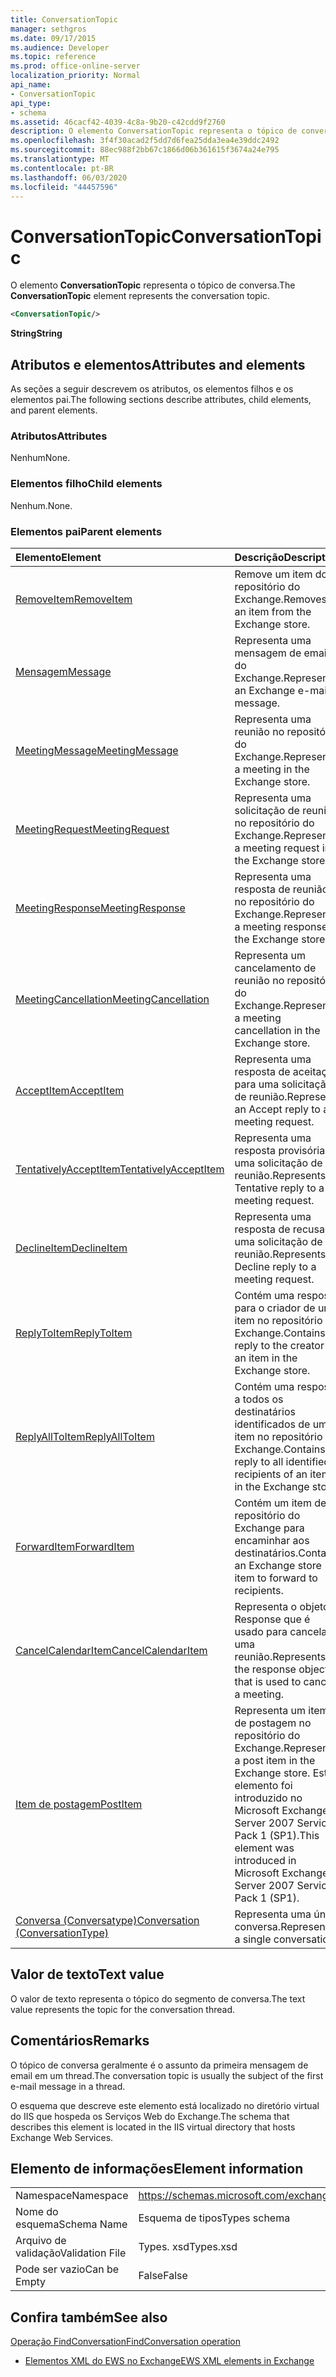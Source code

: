 ```yaml
---
title: ConversationTopic
manager: sethgros
ms.date: 09/17/2015
ms.audience: Developer
ms.topic: reference
ms.prod: office-online-server
localization_priority: Normal
api_name:
- ConversationTopic
api_type:
- schema
ms.assetid: 46cacf42-4039-4c8a-9b20-c42cdd9f2760
description: O elemento ConversationTopic representa o tópico de conversa.
ms.openlocfilehash: 3f4f30acad2f5dd7d6fea25dda3ea4e39ddc2492
ms.sourcegitcommit: 88ec988f2bb67c1866d06b361615f3674a24e795
ms.translationtype: MT
ms.contentlocale: pt-BR
ms.lasthandoff: 06/03/2020
ms.locfileid: "44457596"
---
```

# <a name="conversationtopic"></a><span data-ttu-id="45896-103">ConversationTopic</span><span class="sxs-lookup"><span data-stu-id="45896-103">ConversationTopic</span></span>

<span data-ttu-id="45896-104">O elemento **ConversationTopic** representa o tópico de conversa.</span><span class="sxs-lookup"><span data-stu-id="45896-104">The **ConversationTopic** element represents the conversation topic.</span></span> 
  
```xml
<ConversationTopic/>
```

 <span data-ttu-id="45896-105">**String**</span><span class="sxs-lookup"><span data-stu-id="45896-105">**String**</span></span>
## <a name="attributes-and-elements"></a><span data-ttu-id="45896-106">Atributos e elementos</span><span class="sxs-lookup"><span data-stu-id="45896-106">Attributes and elements</span></span>

<span data-ttu-id="45896-107">As seções a seguir descrevem os atributos, os elementos filhos e os elementos pai.</span><span class="sxs-lookup"><span data-stu-id="45896-107">The following sections describe attributes, child elements, and parent elements.</span></span>
  
### <a name="attributes"></a><span data-ttu-id="45896-108">Atributos</span><span class="sxs-lookup"><span data-stu-id="45896-108">Attributes</span></span>

<span data-ttu-id="45896-109">Nenhum</span><span class="sxs-lookup"><span data-stu-id="45896-109">None.</span></span>
  
### <a name="child-elements"></a><span data-ttu-id="45896-110">Elementos filho</span><span class="sxs-lookup"><span data-stu-id="45896-110">Child elements</span></span>

<span data-ttu-id="45896-111">Nenhum.</span><span class="sxs-lookup"><span data-stu-id="45896-111">None.</span></span>
  
### <a name="parent-elements"></a><span data-ttu-id="45896-112">Elementos pai</span><span class="sxs-lookup"><span data-stu-id="45896-112">Parent elements</span></span>

|<span data-ttu-id="45896-113">**Elemento**</span><span class="sxs-lookup"><span data-stu-id="45896-113">**Element**</span></span>|<span data-ttu-id="45896-114">**Descrição**</span><span class="sxs-lookup"><span data-stu-id="45896-114">**Description**</span></span>|
|:-----|:-----|
|[<span data-ttu-id="45896-115">RemoveItem</span><span class="sxs-lookup"><span data-stu-id="45896-115">RemoveItem</span></span>](removeitem.md) <br/> |<span data-ttu-id="45896-116">Remove um item do repositório do Exchange.</span><span class="sxs-lookup"><span data-stu-id="45896-116">Removes an item from the Exchange store.</span></span>  <br/> |
|[<span data-ttu-id="45896-117">Mensagem</span><span class="sxs-lookup"><span data-stu-id="45896-117">Message</span></span>](message-ex15websvcsotherref.md) <br/> |<span data-ttu-id="45896-118">Representa uma mensagem de email do Exchange.</span><span class="sxs-lookup"><span data-stu-id="45896-118">Represents an Exchange e-mail message.</span></span>  <br/> |
|[<span data-ttu-id="45896-119">MeetingMessage</span><span class="sxs-lookup"><span data-stu-id="45896-119">MeetingMessage</span></span>](meetingmessage.md) <br/> |<span data-ttu-id="45896-120">Representa uma reunião no repositório do Exchange.</span><span class="sxs-lookup"><span data-stu-id="45896-120">Represents a meeting in the Exchange store.</span></span>  <br/> |
|[<span data-ttu-id="45896-121">MeetingRequest</span><span class="sxs-lookup"><span data-stu-id="45896-121">MeetingRequest</span></span>](meetingrequest.md) <br/> |<span data-ttu-id="45896-122">Representa uma solicitação de reunião no repositório do Exchange.</span><span class="sxs-lookup"><span data-stu-id="45896-122">Represents a meeting request in the Exchange store.</span></span>  <br/> |
|[<span data-ttu-id="45896-123">MeetingResponse</span><span class="sxs-lookup"><span data-stu-id="45896-123">MeetingResponse</span></span>](meetingresponse.md) <br/> |<span data-ttu-id="45896-124">Representa uma resposta de reunião no repositório do Exchange.</span><span class="sxs-lookup"><span data-stu-id="45896-124">Represents a meeting response in the Exchange store.</span></span>  <br/> |
|[<span data-ttu-id="45896-125">MeetingCancellation</span><span class="sxs-lookup"><span data-stu-id="45896-125">MeetingCancellation</span></span>](meetingcancellation.md) <br/> |<span data-ttu-id="45896-126">Representa um cancelamento de reunião no repositório do Exchange.</span><span class="sxs-lookup"><span data-stu-id="45896-126">Represents a meeting cancellation in the Exchange store.</span></span>  <br/> |
|[<span data-ttu-id="45896-127">AcceptItem</span><span class="sxs-lookup"><span data-stu-id="45896-127">AcceptItem</span></span>](acceptitem.md) <br/> |<span data-ttu-id="45896-128">Representa uma resposta de aceitação para uma solicitação de reunião.</span><span class="sxs-lookup"><span data-stu-id="45896-128">Represents an Accept reply to a meeting request.</span></span>  <br/> |
|[<span data-ttu-id="45896-129">TentativelyAcceptItem</span><span class="sxs-lookup"><span data-stu-id="45896-129">TentativelyAcceptItem</span></span>](tentativelyacceptitem.md) <br/> |<span data-ttu-id="45896-130">Representa uma resposta provisória a uma solicitação de reunião.</span><span class="sxs-lookup"><span data-stu-id="45896-130">Represents a Tentative reply to a meeting request.</span></span>  <br/> |
|[<span data-ttu-id="45896-131">DeclineItem</span><span class="sxs-lookup"><span data-stu-id="45896-131">DeclineItem</span></span>](declineitem.md) <br/> |<span data-ttu-id="45896-132">Representa uma resposta de recusa a uma solicitação de reunião.</span><span class="sxs-lookup"><span data-stu-id="45896-132">Represents a Decline reply to a meeting request.</span></span>  <br/> |
|[<span data-ttu-id="45896-133">ReplyToItem</span><span class="sxs-lookup"><span data-stu-id="45896-133">ReplyToItem</span></span>](replytoitem.md) <br/> |<span data-ttu-id="45896-134">Contém uma resposta para o criador de um item no repositório do Exchange.</span><span class="sxs-lookup"><span data-stu-id="45896-134">Contains a reply to the creator of an item in the Exchange store.</span></span>  <br/> |
|[<span data-ttu-id="45896-135">ReplyAllToItem</span><span class="sxs-lookup"><span data-stu-id="45896-135">ReplyAllToItem</span></span>](replyalltoitem.md) <br/> |<span data-ttu-id="45896-136">Contém uma resposta a todos os destinatários identificados de um item no repositório do Exchange.</span><span class="sxs-lookup"><span data-stu-id="45896-136">Contains a reply to all identified recipients of an item in the Exchange store.</span></span>  <br/> |
|[<span data-ttu-id="45896-137">ForwardItem</span><span class="sxs-lookup"><span data-stu-id="45896-137">ForwardItem</span></span>](forwarditem.md) <br/> |<span data-ttu-id="45896-138">Contém um item de repositório do Exchange para encaminhar aos destinatários.</span><span class="sxs-lookup"><span data-stu-id="45896-138">Contains an Exchange store item to forward to recipients.</span></span>  <br/> |
|[<span data-ttu-id="45896-139">CancelCalendarItem</span><span class="sxs-lookup"><span data-stu-id="45896-139">CancelCalendarItem</span></span>](cancelcalendaritem.md) <br/> |<span data-ttu-id="45896-140">Representa o objeto Response que é usado para cancelar uma reunião.</span><span class="sxs-lookup"><span data-stu-id="45896-140">Represents the response object that is used to cancel a meeting.</span></span>  <br/> |
|[<span data-ttu-id="45896-141">Item de postagem</span><span class="sxs-lookup"><span data-stu-id="45896-141">PostItem</span></span>](postitem.md) <br/> |<span data-ttu-id="45896-142">Representa um item de postagem no repositório do Exchange.</span><span class="sxs-lookup"><span data-stu-id="45896-142">Represents a post item in the Exchange store.</span></span> <span data-ttu-id="45896-143">Este elemento foi introduzido no Microsoft Exchange Server 2007 Service Pack 1 (SP1).</span><span class="sxs-lookup"><span data-stu-id="45896-143">This element was introduced in Microsoft Exchange Server 2007 Service Pack 1 (SP1).</span></span>  <br/> |
|[<span data-ttu-id="45896-144">Conversa (Conversatype)</span><span class="sxs-lookup"><span data-stu-id="45896-144">Conversation (ConversationType)</span></span>](conversation-conversationtype.md) <br/> |<span data-ttu-id="45896-145">Representa uma única conversa.</span><span class="sxs-lookup"><span data-stu-id="45896-145">Represents a single conversation.</span></span>  <br/> |
   
## <a name="text-value"></a><span data-ttu-id="45896-146">Valor de texto</span><span class="sxs-lookup"><span data-stu-id="45896-146">Text value</span></span>

<span data-ttu-id="45896-147">O valor de texto representa o tópico do segmento de conversa.</span><span class="sxs-lookup"><span data-stu-id="45896-147">The text value represents the topic for the conversation thread.</span></span>
  
## <a name="remarks"></a><span data-ttu-id="45896-148">Comentários</span><span class="sxs-lookup"><span data-stu-id="45896-148">Remarks</span></span>

<span data-ttu-id="45896-149">O tópico de conversa geralmente é o assunto da primeira mensagem de email em um thread.</span><span class="sxs-lookup"><span data-stu-id="45896-149">The conversation topic is usually the subject of the first e-mail message in a thread.</span></span>
  
<span data-ttu-id="45896-150">O esquema que descreve este elemento está localizado no diretório virtual do IIS que hospeda os Serviços Web do Exchange.</span><span class="sxs-lookup"><span data-stu-id="45896-150">The schema that describes this element is located in the IIS virtual directory that hosts Exchange Web Services.</span></span>
  
## <a name="element-information"></a><span data-ttu-id="45896-151">Elemento de informações</span><span class="sxs-lookup"><span data-stu-id="45896-151">Element information</span></span>

|||
|:-----|:-----|
|<span data-ttu-id="45896-152">Namespace</span><span class="sxs-lookup"><span data-stu-id="45896-152">Namespace</span></span>  <br/> |https://schemas.microsoft.com/exchange/services/2006/types  <br/> |
|<span data-ttu-id="45896-153">Nome do esquema</span><span class="sxs-lookup"><span data-stu-id="45896-153">Schema Name</span></span>  <br/> |<span data-ttu-id="45896-154">Esquema de tipos</span><span class="sxs-lookup"><span data-stu-id="45896-154">Types schema</span></span>  <br/> |
|<span data-ttu-id="45896-155">Arquivo de validação</span><span class="sxs-lookup"><span data-stu-id="45896-155">Validation File</span></span>  <br/> |<span data-ttu-id="45896-156">Types. xsd</span><span class="sxs-lookup"><span data-stu-id="45896-156">Types.xsd</span></span>  <br/> |
|<span data-ttu-id="45896-157">Pode ser vazio</span><span class="sxs-lookup"><span data-stu-id="45896-157">Can be Empty</span></span>  <br/> |<span data-ttu-id="45896-158">False</span><span class="sxs-lookup"><span data-stu-id="45896-158">False</span></span>  <br/> |
   
## <a name="see-also"></a><span data-ttu-id="45896-159">Confira também</span><span class="sxs-lookup"><span data-stu-id="45896-159">See also</span></span>



[<span data-ttu-id="45896-160">Operação FindConversation</span><span class="sxs-lookup"><span data-stu-id="45896-160">FindConversation operation</span></span>](findconversation-operation.md)


- [<span data-ttu-id="45896-161">Elementos XML do EWS no Exchange</span><span class="sxs-lookup"><span data-stu-id="45896-161">EWS XML elements in Exchange</span></span>](ews-xml-elements-in-exchange.md)

